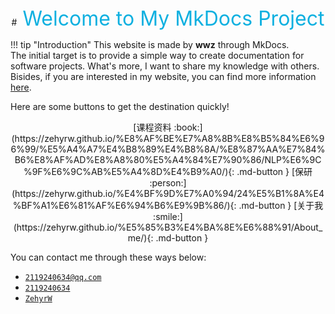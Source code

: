 
<center>
#<font size="6.5" color="greyblue"> Welcome to My MkDocs Project</font>
</center>

!!! tip "Introduction"
    This website is made by **wwz** through MkDocs. <br>
    The initial target is to provide a simple way to create documentation for software projects.
    What's more, I want to share my knowledge with others. Bisides, if you are interested in my website, you can find more information [here](https://www.mkdocs.org).

Here are some buttons to get the destination quickly!

<center>
[课程资料 :book:](https://zehyrw.github.io/%E8%AF%BE%E7%A8%8B%E8%B5%84%E6%96%99/%E5%A4%A7%E4%B8%89%E4%B8%8A/%E8%87%AA%E7%84%B6%E8%AF%AD%E8%A8%80%E5%A4%84%E7%90%86/NLP%E6%9C%9F%E6%9C%AB%E5%A4%8D%E4%B9%A0/){: .md-button }
[保研 :person:](https://zehyrw.github.io/%E4%BF%9D%E7%A0%94/24%E5%B1%8A%E4%BF%A1%E6%81%AF%E6%94%B6%E9%9B%86/){: .md-button }
[关于我 :smile:](https://zehyrw.github.io/%E5%85%B3%E4%BA%8E%E6%88%91/About_me/){: .md-button }
</center>

You can contact me through these ways below:

* <i class="fa fa-envelope"></i> [`2119240634@qq.com`](#)
* <i class="fa fa-qq"></i> [`2119240634`](#)
* <i class="fa fa-github"></i> [`ZehyrW`](https://github.com/ZehyrW)


<head> 
    <script defer src="https://use.fontawesome.com/releases/v5.0.13/js/all.js"></script> 
    <script defer src="https://use.fontawesome.com/releases/v5.0.13/js/v4-shims.js"></script> 
</head> 
<link rel="stylesheet" href="https://use.fontawesome.com/releases/v5.0.13/css/all.css">